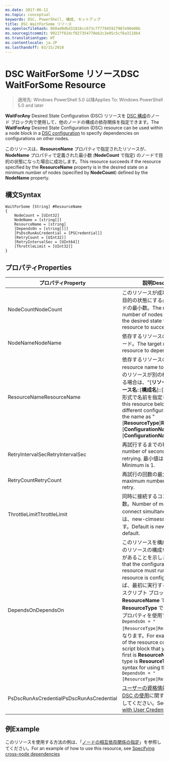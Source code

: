 ```yaml
---
ms.date: 2017-06-12
ms.topic: conceptual
keywords: DSC, PowerShell, 構成, セットアップ
title: DSC WaitForSome リソース
ms.openlocfilehash: 8b0ad0dbd31816cc673c7f77945927987e90e08b
ms.sourcegitcommit: 99227f62dcf827354770eb2c3e95c5cf6a3118b4
ms.translationtype: HT
ms.contentlocale: ja-JP
ms.lasthandoff: 03/15/2018
---
```

# <a name="dsc-waitforsome-resource"></a><span data-ttu-id="8a2ec-103">DSC WaitForSome リソース</span><span class="sxs-lookup"><span data-stu-id="8a2ec-103">DSC WaitForSome Resource</span></span>

> <span data-ttu-id="8a2ec-104">適用先: Windows PowerShell 5.0 以降</span><span class="sxs-lookup"><span data-stu-id="8a2ec-104">Applies To: Windows PowerShell 5.0 and later</span></span>

<span data-ttu-id="8a2ec-105">**WaitForAny** Desired State Configuration (DSC) リソースを [DSC 構成](configurations.md)のノード ブロック内で使用して、他のノードの構成の依存関係を指定できます。</span><span class="sxs-lookup"><span data-stu-id="8a2ec-105">The **WaitForAny** Desired State Configuration (DSC) resource can be used within a node block in a [DSC configuration](configurations.md) to specify dependencies on configurations on other nodes.</span></span>

<span data-ttu-id="8a2ec-106">このリソースは、**ResourceName** プロパティで指定されたリソースが、**NodeName** プロパティで定義された最小数 (**NodeCount** で指定) のノードで目的の状態になった場合に成功します。</span><span class="sxs-lookup"><span data-stu-id="8a2ec-106">This resource succeeds if the resource specified by the **ResourceName** property is in the desired state on a minimum number of nodes (specified by **NodeCount**) defined by the **NodeName** property.</span></span> 


## <a name="syntax"></a><span data-ttu-id="8a2ec-107">構文</span><span class="sxs-lookup"><span data-stu-id="8a2ec-107">Syntax</span></span>

```
WaitForSome [String] #ResourceName
{
    NodeCount = [UInt32]
    NodeName = [string[]]
    ResourceName = [string]
    [DependsOn = [string[]]]
    [PsDscRunAsCredential = [PSCredential]]
    [RetryCount = [UInt32]]
    [RetryIntervalSec = [UInt64]]
    [ThrottleLimit = [UInt32]]
}
```

## <a name="properties"></a><span data-ttu-id="8a2ec-108">プロパティ</span><span class="sxs-lookup"><span data-stu-id="8a2ec-108">Properties</span></span>

|  <span data-ttu-id="8a2ec-109">プロパティ</span><span class="sxs-lookup"><span data-stu-id="8a2ec-109">Property</span></span>  |  <span data-ttu-id="8a2ec-110">説明</span><span class="sxs-lookup"><span data-stu-id="8a2ec-110">Description</span></span>   | 
|---|---| 
| <span data-ttu-id="8a2ec-111">NodeCount</span><span class="sxs-lookup"><span data-stu-id="8a2ec-111">NodeCount</span></span>| <span data-ttu-id="8a2ec-112">このリソースが成功するために、目的の状態にする必要があるノードの最小数。</span><span class="sxs-lookup"><span data-stu-id="8a2ec-112">The minimum number of nodes that must be in the desired state for this resource to succeed.</span></span>|
| <span data-ttu-id="8a2ec-113">NodeName</span><span class="sxs-lookup"><span data-stu-id="8a2ec-113">NodeName</span></span>| <span data-ttu-id="8a2ec-114">依存するリソースのターゲット ノード。</span><span class="sxs-lookup"><span data-stu-id="8a2ec-114">The target nodes of the resource to depend on.</span></span>| 
| <span data-ttu-id="8a2ec-115">ResourceName</span><span class="sxs-lookup"><span data-stu-id="8a2ec-115">ResourceName</span></span>| <span data-ttu-id="8a2ec-116">依存するリソースの名前。</span><span class="sxs-lookup"><span data-stu-id="8a2ec-116">The resource name to depend on.</span></span> <span data-ttu-id="8a2ec-117">このリソースが別の構成に属している場合は、"[__リソースの種類__]__リソース名__::[__構成名__]::[__構成名__]" という形式で名前を指定してください。</span><span class="sxs-lookup"><span data-stu-id="8a2ec-117">If this resource belongs to a different configuration, format the name as "[__ResourceType__]__ResourceName__::[__ConfigurationName__]::[__ConfigurationName__]"</span></span>| 
| <span data-ttu-id="8a2ec-118">RetryIntervalSec</span><span class="sxs-lookup"><span data-stu-id="8a2ec-118">RetryIntervalSec</span></span>| <span data-ttu-id="8a2ec-119">再試行するまでの秒数。</span><span class="sxs-lookup"><span data-stu-id="8a2ec-119">The number of seconds before retrying.</span></span> <span data-ttu-id="8a2ec-120">最小値は 1 です。</span><span class="sxs-lookup"><span data-stu-id="8a2ec-120">Minimum is 1.</span></span>| 
| <span data-ttu-id="8a2ec-121">RetryCount</span><span class="sxs-lookup"><span data-stu-id="8a2ec-121">RetryCount</span></span>| <span data-ttu-id="8a2ec-122">再試行の回数の最大数。</span><span class="sxs-lookup"><span data-stu-id="8a2ec-122">The maximum number of times to retry.</span></span>| 
| <span data-ttu-id="8a2ec-123">ThrottleLimit</span><span class="sxs-lookup"><span data-stu-id="8a2ec-123">ThrottleLimit</span></span>| <span data-ttu-id="8a2ec-124">同時に接続するコンピューターの数。</span><span class="sxs-lookup"><span data-stu-id="8a2ec-124">Number of machines to connect simultaneously.</span></span> <span data-ttu-id="8a2ec-125">既定では、new-cimsession の既定値です。</span><span class="sxs-lookup"><span data-stu-id="8a2ec-125">Default is new-cimsession default.</span></span>| 
| <span data-ttu-id="8a2ec-126">DependsOn</span><span class="sxs-lookup"><span data-stu-id="8a2ec-126">DependsOn</span></span> | <span data-ttu-id="8a2ec-127">このリソースを構成する前に、他のリソースの構成を実行する必要があることを示します。</span><span class="sxs-lookup"><span data-stu-id="8a2ec-127">Indicates that the configuration of another resource must run before this resource is configured.</span></span> <span data-ttu-id="8a2ec-128">たとえば、最初に実行するリソース構成スクリプト ブロックの ID が __ResourceName__ で、そのタイプが __ResourceType__ である場合、このプロパティを使用する構文は `DependsOn = "[ResourceType]ResourceName"` になります。</span><span class="sxs-lookup"><span data-stu-id="8a2ec-128">For example, if the ID of the resource configuration script block that you want to run first is __ResourceName__ and its type is __ResourceType__, the syntax for using this property is `DependsOn = "[ResourceType]ResourceName"`.</span></span>|
| <span data-ttu-id="8a2ec-129">PsDscRunAsCredential</span><span class="sxs-lookup"><span data-stu-id="8a2ec-129">PsDscRunAsCredential</span></span> | <span data-ttu-id="8a2ec-130">[ユーザーの資格情報を指定した DSC の使用](https://docs.microsoft.com/powershell/dsc/runasuser)に関するページを参照してください。</span><span class="sxs-lookup"><span data-stu-id="8a2ec-130">See [Using DSC with User Credentials](https://docs.microsoft.com/powershell/dsc/runasuser)</span></span> |


## <a name="example"></a><span data-ttu-id="8a2ec-131">例</span><span class="sxs-lookup"><span data-stu-id="8a2ec-131">Example</span></span>

<span data-ttu-id="8a2ec-132">このリソースを使用する方法の例は、「[ノードの相互依存関係の指定](crossNodeDependencies.md)」を参照してください。</span><span class="sxs-lookup"><span data-stu-id="8a2ec-132">For an example of how to use this resource, see [Specifying cross-node dependencies](crossNodeDependencies.md)</span></span>

